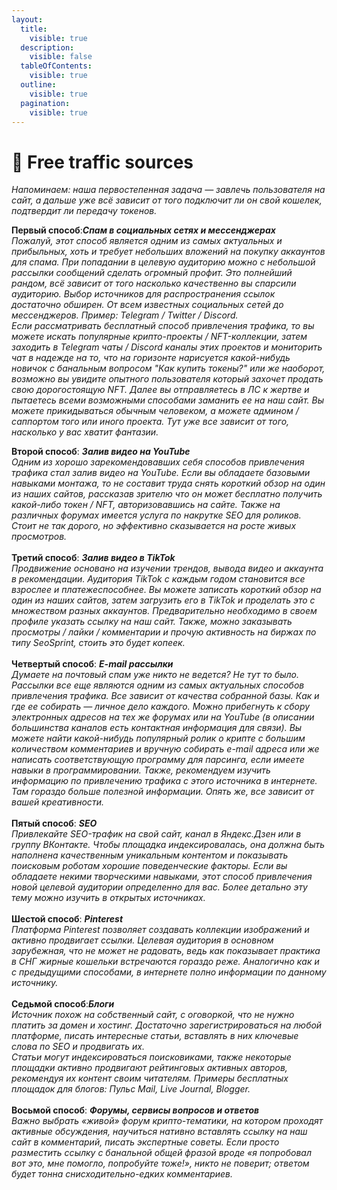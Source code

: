 ```yaml
---
layout:
  title:
    visible: true
  description:
    visible: false
  tableOfContents:
    visible: true
  outline:
    visible: true
  pagination:
    visible: true
---
```


# 🥴 Free traffic sources

_Напоминаем: наша первостепенная задача — завлечь пользователя на сайт, а дальше уже всё зависит от того подключит ли он свой кошелек, подтвердит ли передачу токенов._

**Первый способ**:_**Спам в социальных сетях и мессенджерах**_\
_Пожалуй, этот способ является одним из самых актуальных и прибыльных, хоть и требует небольших вложений на покупку аккаунтов для спама. При попадании в целевую аудиторию можно с небольшой рассылки сообщений сделать огромный профит. Это полнейший рандом, всё зависит от того насколько качественно вы спарсили аудиторию. Выбор источников для распространения ссылок достаточно обширен. От всем известных социальных сетей до мессенджеров. Пример: Telegram / Twitter / Discord._\
_Если рассматривать бесплатный способ привлечения трафика, то вы можете искать популярные крипто-проекты / NFT-коллекции, затем заходить в Telegram чаты / Discord каналы этих проектов и мониторить чат в надежде на то, что на горизонте нарисуется какой-нибудь новичок с банальным вопросом "Как купить токены?" или же наоборот, возможно вы увидите опытного пользователя который захочет продать свою дорогостоящую NFT. Далее вы отправляетесь в ЛС к жертве и пытаетесь всеми возможными способами заманить ее на наш сайт. Вы можете прикидываться обычным человеком, а можете админом / саппортом того или иного проекта. Тут уже все зависит от того, насколько у вас хватит фантазии._

**Второй способ**: _**Залив видео на YouTube**_\
_Одним из хорошо зарекомендовавших себя способов привлечения трафика стал залив видео на YouTube. Если вы обладаете базовыми навыками монтажа, то не составит труда снять короткий обзор на один из наших сайтов, рассказав зрителю что он может бесплатно получить какой-либо токен / NFT, авторизовавшись на сайте. Также на различных форумах имеется услуга по накрутке SEO для роликов. Стоит не так дорого, но эффективно сказывается на росте живых просмотров._\
\
**Третий способ**: _**Залив видео в TikTok**_\
_Продвижение основано на изучении трендов, вывода видео и аккаунта в рекомендации. Аудитория TikTok с каждым годом становится все взрослее и платежеспособнее. Вы можете записать короткий обзор на один из наших сайтов, затем загрузить его в TikTok и проделать это с множеством разных аккаунтов. Предварительно необходимо в своем профиле указать ссылку на наш сайт. Также, можно заказывать просмотры / лайки / комментарии и прочую активность на биржах по типу SeoSprint, стоить это будет копеек._\
\
**Четвертый способ**: _**E-mail рассылки**_\
_Думаете на почтовый спам уже никто не ведется? Не тут то было. Рассылки все еще являются одним из самых актуальных способов привлечения трафика. Все зависит от качества собранной базы. Как и где ее собирать — личное дело каждого. Можно прибегнуть к сбору электронных адресов на тех же форумах или на YouTube (в описании большинства каналов есть контактная информация для связи). Вы можете найти какой-нибудь популярный ролик о крипте с большим количеством комментариев и вручную собирать e-mail адреса или же написать соответствующую программу для парсинга, если имеете навыки в программировании. Также, рекомендуем изучить информацию по привлечению трафика с этого источника в интернете. Там гораздо больше полезной информации. Опять же, все зависит от вашей креативности._\
\
**Пятый способ**: _**SEO**_\
_Привлекайте SEO-трафик на свой сайт, канал в Яндекс.Дзен или в группу ВКонтакте. Чтобы площадка индексировалась, она должна быть наполнена качественным уникальным контентом и показывать поисковым роботам хорошие поведенческие факторы. Если вы обладаете некими творческими навыками, этот способ привлечения новой целевой аудитории определенно для вас. Более детально эту тему можно изучить в открытых источниках._\
\
**Шестой способ**: _**Pinterest**_\
_Платформа Pinterest позволяет создавать коллекции изображений и активно продвигает ссылки. Целевая аудитория в основном зарубежная, что не может не радовать, ведь как показывает практика в СНГ жирные кошельки встречаются гораздо реже. Аналогично как и с предыдущими способами, в интернете полно информации по данному источнику._\
\
**Седьмой способ**:_**Блоги**_\
_Источник похож на собственный сайт, с оговоркой, что не нужно платить за домен и хостинг. Достаточно зарегистрироваться на любой платформе, писать интересные статьи, вставлять в них ключевые слова по SEO и продвигать их._\
_Статьи могут индексироваться поисковиками, также некоторые площадки активно продвигают рейтинговых активных авторов, рекомендуя их контент своим читателям. Примеры бесплатных площадок для блогов: Пульс Mail, Live Journal, Blogger._\
\
**Восьмой способ**: _**Форумы, сервисы вопросов и ответов**_\
_Важно выбрать «живой» форум крипто-тематики, на котором проходят активные обсуждения, научиться нативно вставлять ссылку на наш сайт в комментарий, писать экспертные советы. Если просто разместить ссылку с банальной общей фразой вроде «я попробовал вот это, мне помогло, попробуйте тоже!», никто не поверит; ответом будет тонна снисходительно-едких комментариев._
